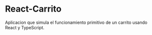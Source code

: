# React-Carrito

Aplicacion que simula el funcionamiento primitivo de un carrito usando React y TypeScript.
